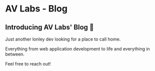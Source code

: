 # AV Labs - Blog

## Introducing AV Labs' Blog 🥳

Just another lonley dev looking for a place to call home.

Everything from web application development to life and everything in between.

Feel free to reach out!
